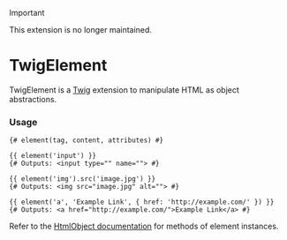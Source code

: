 > [!IMPORTANT]
>
> This extension is no longer maintained.

# TwigElement

TwigElement is a [Twig](http://twig.sensiolabs.org/) extension to manipulate HTML as object abstractions.

### Usage

```twig
{# element(tag, content, attributes) #}

{{ element('input') }}
{# Outputs: <input type="" name=""> #}

{{ element('img').src('image.jpg') }}
{# Outputs: <img src="image.jpg" alt=""> #}

{{ element('a', 'Example Link', { href: 'http://example.com/' }) }}
{# Outputs: <a href="http://example.com/">Example Link</a> #}
```

Refer to the [HtmlObject documentation](https://github.com/Anahkiasen/html-object/blob/e6e2145d4617c3beb01cb759c90ce60af9f92876/README.md) for methods of element instances.
